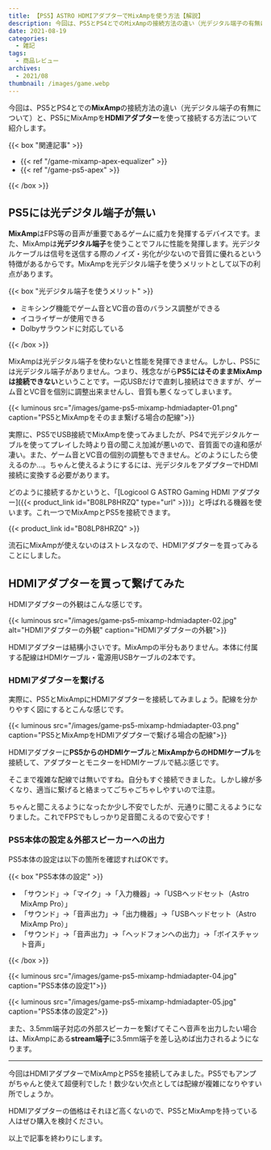 ```yaml
---
title: 【PS5】ASTRO HDMIアダプターでMixAmpを使う方法【解説】
description: 今回は、PS5とPS4とでのMixAmpの接続方法の違い（光デジタル端子の有無について）と、PS5にMixAmpをHDMIアダプターを使って接続する方法について紹介します。
date: 2021-08-19
categories: 
  - 雑記
tags: 
  - 商品レビュー
archives: 
  - 2021/08
thumbnail: /images/game.webp
---
```


今回は、PS5とPS4とでの**MixAmp**の接続方法の違い（光デジタル端子の有無について）と、PS5にMixAmpを**HDMIアダプター**を使って接続する方法について紹介します。

<!--more-->

{{< box "関連記事" >}}
<ul>
<li>{{< ref "/game-mixamp-apex-equalizer" >}}</li>
<li>{{< ref "/game-ps5-apex" >}}</li>
</ul>
{{< /box >}}

## PS5には光デジタル端子が無い

**MixAmp**はFPS等の音声が重要であるゲームに威力を発揮するデバイスです。また、MixAmpは**光デジタル端子**を使うことでフルに性能を発揮します。光デジタルケーブルは信号を送信する際のノイズ・劣化が少ないので音質に優れるという特徴があるからです。MixAmpを光デジタル端子を使うメリットとして以下の利点があります。

{{< box "光デジタル端子を使うメリット" >}}
<ul>
<li>ミキシング機能でゲーム音とVC音の音のバランス調整ができる</li>
<li>イコライザーが使用できる</li>
<li>Dolbyサラウンドに対応している</li>
</ul>
{{< /box >}}

MixAmpは光デジタル端子を使わないと性能を発揮できません。しかし、PS5には光デジタル端子がありません。つまり、残念ながら**PS5にはそのままMixAmpは接続できない**ということです。一応USBだけで直刺し接続はできますが、ゲーム音とVC音を個別に調整出来ませんし、音質も悪くなってしまいます。

{{< luminous src="/images/game-ps5-mixamp-hdmiadapter-01.png" caption="PS5とMixAmpをそのまま繋げる場合の配線">}}

実際に、PS5でUSB接続でMixAmpを使ってみましたが、PS4で光デジタルケーブルを使ってプレイした時より音の聞こえ加減が悪いので、音質面での違和感が凄い。また、ゲーム音とVC音の個別の調整もできません。どのようにしたら使えるのか…。ちゃんと使えるようにするには、光デジタルをアダプターでHDMI接続に変換する必要があります。

どのように接続するかというと、「[Logicool G ASTRO Gaming HDMI アダプター]({{< product_link id="B08LP8HRZQ" type="url" >}})」と呼ばれる機器を使います。これ一つでMixAmpとPS5を接続できます。

{{< product_link id="B08LP8HRZQ" >}}

流石にMixAmpが使えないのはストレスなので、HDMIアダプターを買ってみることにしました。

## HDMIアダプターを買って繋げてみた

HDMIアダプターの外観はこんな感じです。

{{< luminous src="/images/game-ps5-mixamp-hdmiadapter-02.jpg" alt="HDMIアダプターの外観" caption="HDMIアダプターの外観">}}

HDMIアダプターは結構小さいです。MixAmpの半分もありません。本体に付属する配線はHDMIケーブル・電源用USBケーブルの2本です。

### HDMIアダプターを繋げる

実際に、PS5とMixAmpにHDMIアダプターを接続してみましょう。配線を分かりやすく図にするとこんな感じです。

{{< luminous src="/images/game-ps5-mixamp-hdmiadapter-03.png" caption="PS5とMixAmpをHDMIアダプターで繋げる場合の配線">}}

HDMIアダプターに**PS5からのHDMIケーブル**と**MixAmpからのHDMIケーブル**を接続して、アダプターとモニターをHDMIケーブルで結ぶ感じです。

そこまで複雑な配線では無いですね。自分もすぐ接続できました。しかし線が多くなり、適当に繋げると絡まってごちゃごちゃしやすいので注意。

ちゃんと聞こえるようになったか少し不安でしたが、元通りに聞こえるようになりました。これでFPSでもしっかり足音聞こえるので安心です！

### PS5本体の設定＆外部スピーカーへの出力

PS5本体の設定は以下の箇所を確認すればOKです。

{{< box "PS5本体の設定" >}}
<ul>
<li>「サウンド」→「マイク」→「入力機器」→「USBヘッドセット（Astro MixAmp Pro）」</li>
<li>「サウンド」→「音声出力」→「出力機器」→「USBヘッドセット（Astro MixAmp Pro）」</li>
<li>「サウンド」→「音声出力」→「ヘッドフォンへの出力」→「ボイスチャット音声」</li>
</ul>
{{< /box >}}

{{< luminous src="/images/game-ps5-mixamp-hdmiadapter-04.jpg" caption="PS5本体の設定1">}}

{{< luminous src="/images/game-ps5-mixamp-hdmiadapter-05.jpg" caption="PS5本体の設定2">}}

また、3.5mm端子対応の外部スピーカーを繋げてそこへ音声を出力したい場合は、MixAmpにある**stream端子**に3.5mm端子を差し込めば出力されるようになります。

* * *

今回はHDMIアダプターでMixAmpとPS5を接続してみました。PS5でもアンプがちゃんと使えて超便利でした！数少ない欠点としては配線が複雑になりやすい所でしょうか。

HDMIアダプターの価格はそれほど高くないので、PS5とMixAmpを持っている人はぜひ購入を検討ください。

以上で記事を終わりにします。